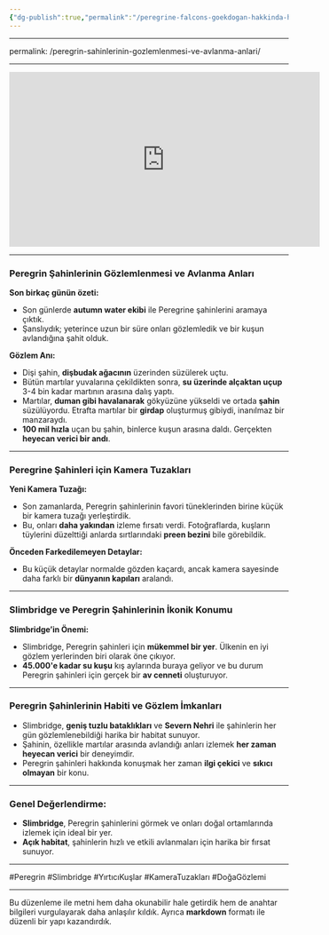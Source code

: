 ```yaml
---
{"dg-publish":true,"permalink":"/peregrine-falcons-goekdogan-hakkinda-hersey/peregrine-falcons-psikoloji-ve-oezellikleri/4-peregrin-sahinlerinin-goezlemlenmesi-ve-avlanma-anlari/"}
---
```




---
permalink: /peregrin-sahinlerinin-gozlemlenmesi-ve-avlanma-anlari/

---


<iframe width="560" height="315" src="https://www.youtube.com/embed/h5NnPZtlDEk?si=AXDOhOiX1hmM1IH8" title="YouTube video player" frameborder="0" allow="accelerometer; autoplay; clipboard-write; encrypted-media; gyroscope; picture-in-picture; web-share" referrerpolicy="strict-origin-when-cross-origin" allowfullscreen></iframe>

---

### **Peregrin Şahinlerinin Gözlemlenmesi ve Avlanma Anları**

**Son birkaç günün özeti:**
- Son günlerde **autumn water ekibi** ile Peregrine şahinlerini aramaya çıktık.
- Şanslıydık; yeterince uzun bir süre onları gözlemledik ve bir kuşun avlandığına şahit olduk.

**Gözlem Anı:**
- Dişi şahin, **dişbudak ağacının** üzerinden süzülerek uçtu.
- Bütün martılar yuvalarına çekildikten sonra, **su üzerinde alçaktan uçup** 3-4 bin kadar martının arasına dalış yaptı.
- Martılar, **duman gibi havalanarak** gökyüzüne yükseldi ve ortada **şahin** süzülüyordu. Etrafta martılar bir **girdap** oluşturmuş gibiydi, inanılmaz bir manzaraydı.
- **100 mil hızla** uçan bu şahin, binlerce kuşun arasına daldı. Gerçekten **heyecan verici bir andı**.

---

### **Peregrine Şahinleri için Kamera Tuzakları**

**Yeni Kamera Tuzağı:**
- Son zamanlarda, Peregrin şahinlerinin favori tüneklerinden birine küçük bir kamera tuzağı yerleştirdik.
- Bu, onları **daha yakından** izleme fırsatı verdi. Fotoğraflarda, kuşların tüylerini düzelttiği anlarda sırtlarındaki **preen bezini** bile görebildik.

**Önceden Farkedilemeyen Detaylar:**
- Bu küçük detaylar normalde gözden kaçardı, ancak kamera sayesinde daha farklı bir **dünyanın kapıları** aralandı.

---

### **Slimbridge ve Peregrin Şahinlerinin İkonik Konumu**

**Slimbridge’in Önemi:**
- Slimbridge, Peregrin şahinleri için **mükemmel bir yer**. Ülkenin en iyi gözlem yerlerinden biri olarak öne çıkıyor.
- **45.000'e kadar su kuşu** kış aylarında buraya geliyor ve bu durum Peregrin şahinleri için gerçek bir **av cenneti** oluşturuyor.

---

### **Peregrin Şahinlerinin Habiti ve Gözlem İmkanları**

- Slimbridge, **geniş tuzlu bataklıkları** ve **Severn Nehri** ile şahinlerin her gün gözlemlenebildiği harika bir habitat sunuyor.
- Şahinin, özellikle martılar arasında avlandığı anları izlemek **her zaman heyecan verici** bir deneyimdir.
- Peregrin şahinleri hakkında konuşmak her zaman **ilgi çekici** ve **sıkıcı olmayan** bir konu.

---

### **Genel Değerlendirme:**
- **Slimbridge**, Peregrin şahinlerini görmek ve onları doğal ortamlarında izlemek için ideal bir yer.
- **Açık habitat**, şahinlerin hızlı ve etkili avlanmaları için harika bir fırsat sunuyor.

---

#Peregrin #Slimbridge #YırtıcıKuşlar #KameraTuzakları #DoğaGözlemi

---

Bu düzenleme ile metni hem daha okunabilir hale getirdik hem de anahtar bilgileri vurgulayarak daha anlaşılır kıldık. Ayrıca **markdown** formatı ile düzenli bir yapı kazandırdık.